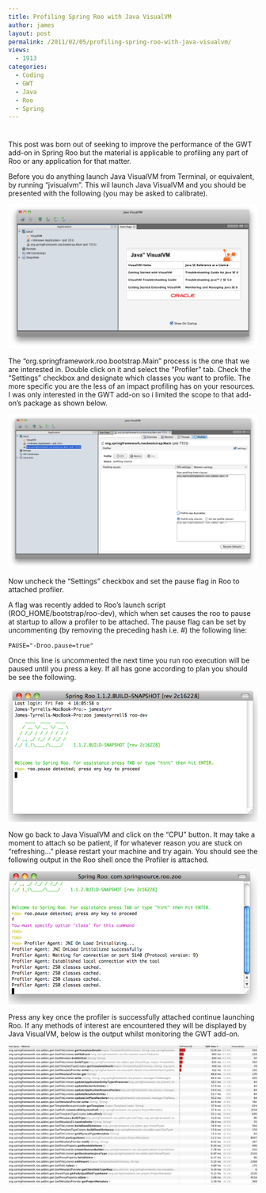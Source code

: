 ```yaml
---
title: Profiling Spring Roo with Java VisualVM
author: james
layout: post
permalink: /2011/02/05/profiling-spring-roo-with-java-visualvm/
views:
  - 1913
categories:
  - Coding
  - GWT
  - Java
  - Roo
  - Spring
---
```

# 

This post was born out of seeking to improve the performance of the GWT add-on in Spring Roo but the material is applicable to profiling any part of Roo or any application for that matter.

Before you do anything launch Java VisualVM from Terminal, or equivalent, by running “jvisualvm”. This wil launch Java VisualVM and you should be presented with the following (you may be asked to calibrate).

<a href="/assets/images/2011/02/JavaVisualVM.png">
<img src="/assets/images/2011/02/JavaVisualVM.png" class="scaled"/>
</a>

The “org.springframework.roo.bootstrap.Main” process is the one that we are interested in. Double click on it and select the “Profiler” tab. Check the “Settings” checkbox and designate which classes you want to profile. The more specific you are the less of an impact profiling has on your resources. I was only interested in the GWT add-on so i limited the scope to that add-on’s package as shown below.

<a href="/assets/images/2011/02/JavaVisualVMProfiler.png">
<img src="/assets/images/2011/02/JavaVisualVMProfiler.png" class="scaled"/>
</a>

Now uncheck the “Settings” checkbox and set the pause flag in Roo to attached profiler.

A flag was recently added to Roo’s launch script (ROO_HOME/bootstrap/roo-dev), which when set causes the roo to pause at startup to allow a profiler to be attached. The pause flag can be set by uncommenting (by removing the preceding hash i.e. #) the following line:

    PAUSE="-Droo.pause=true"

Once this line is uncommented the next time you run roo execution will be paused until you press a key. If all has gone according to plan you should be see the following.

[![Roo Shell Paused][4]][4]

 [4]: /assets/images/2011/02/RooPaused1.png

Now go back to Java VisualVM and click on the “CPU” button. It may take a moment to attach so be patient, if for whatever reason you are stuck on “refreshing…” please restart your machine and try again. You should see the following output in the Roo shell once the Profiler is attached.

[![Roo Profiler Attached][5]][5]

 [5]: /assets/images/2011/02/RooAttachedProfiler.png

Press any key once the profiler is successfully attached continue launching Roo. If any methods of interest are encountered they will be displayed by Java VisualVM, below is the output whilst monitoring the GWT add-on.

<a href="/assets/images/2011/02/GWTProfile.png">
<img src="/assets/images/2011/02/GWTProfile.png" class="scaled"/>
</a>